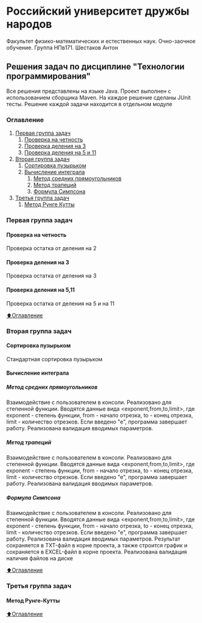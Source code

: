 # Российский университет дружбы народов
Факультет физико-математических и естественных наук. Очно-заочное обучение. Группа НПв171. Шестаков Антон

## Решения задач по дисциплине "Технологии программирования"
Все решения представлены на языке Java. Проект выполнен с использованием сборщика Maven. На каждое решение сделаны JUnit тесты. Решение каждой задачи находится в отдельном модуле

### Оглавление

1. [Первая группа задач](#Первая-группа-задач)
    1. [Проверка на четность](#Проверка-на-четность)
    2. [Проверка деления на 3](#Проверка-деления-на-3)
    3. [Проверка деления на 5 и 11](#Проверка-деления-на-5-и-11)
2. [Вторая группа задач](#Вторая-группа-задач)
    1. [Сортировка пузырьком](#Сортировка-пузырьком)
    2. [Вычисление интеграла](#Вычисление-интеграла)
        1. [Метод средних прямоугольников](#Метод-средних-прямоугольников)
        2. [Метод трапеций](#Метод-трапеций)
        3. [Формула Симпсона](#Формула-Симпсона)
3. [Третья группа задач](#Третья-группа-задач)
    1. [Метод Рунге Кутты](#Метод-Рунге-Кутты)

### Первая группа задач

#### Проверка на четность
Проверка остатка от деления на 2

#### Проверка деления на 3
Проверка остатка от деления на 3

#### Проверка деления на 5,11
Проверка остатка от деления на 5 и на 11

[:arrow_up:Оглавление](#Оглавление)

### Вторая группа задач

#### Сортировка пузырьком
Стандартная сортировка пузырьком

#### Вычисление интеграла

##### Метод средних прямоугольников
Взаимодействие с пользователем в консоли. Реализовано для степенной функции. Вводятся данные вида <exponent,from,to,limit>, где exponent - степень функции, from - начало отрезка, to - конец отрезка, limit - количество отрезков. Если введено "е", программа завершает работу. Реализована валидация вводимых параметров.

##### Метод трапеций
Взаимодействие с пользователем в консоли. Реализовано для степенной функции. Вводятся данные вида <exponent,from,to,limit>, где exponent - степень функции, from - начало отрезка, to - конец отрезка, limit - количество отрезков. Если введено "е", программа завершает работу. Реализована валидация вводимых параметров.

##### Формула Симпсона
Взаимодействие с пользователем в консоли. Реализовано для степенной функции. Вводятся данные вида <exponent,from,to,limit>, где exponent - степень функции, from - начало отрезка, to - конец отрезка, limit - количество отрезков. Если введено "е", программа завершает работу. Реализована валидация вводимых параметров.
Результат сохраняется в TXT-файл в корне проекта, а также строится график и сохраняется в EXCEL-файл в корне проекта. Реализована валидация наличия файлов на диске

[:arrow_up:Оглавление](#Оглавление)

### Третья группа задач

#### Метод Рунге-Кутты

[:arrow_up:Оглавление](#Оглавление)